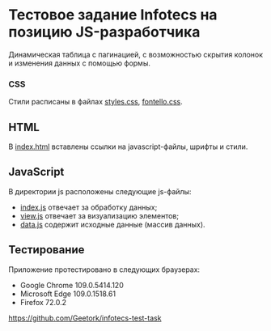 # Тестовое задание Infotecs на позицию JS-разработчика
Динамическая таблица с пагинацией, с возможностью скрытия колонок и изменения данных с помощью формы.

### CSS
Стили расписаны в файлах [styles.css](style/styles.css), [fontello.css](style/fontello.css).

## HTML
В [index.html](index.html) вставлены ссылки на javascript-файлы, шрифты и стили.

## JavaScript
В директории js расположены следующие js-файлы:
   - [index.js](js/index.js) отвечает за обработку данных;
   - [view.js](js/view.js) отвечает за визуализацию элементов;
   - [data.js](js/data.js) содержит исходные данные (массив данных).

## Тестирование
Приложение протестировано в следующих браузерах:
   - Google Chrome 109.0.5414.120
   - Microsoft Edge 109.0.1518.61
   - Firefox 72.0.2
   
https://github.com/Geetork/infotecs-test-task
